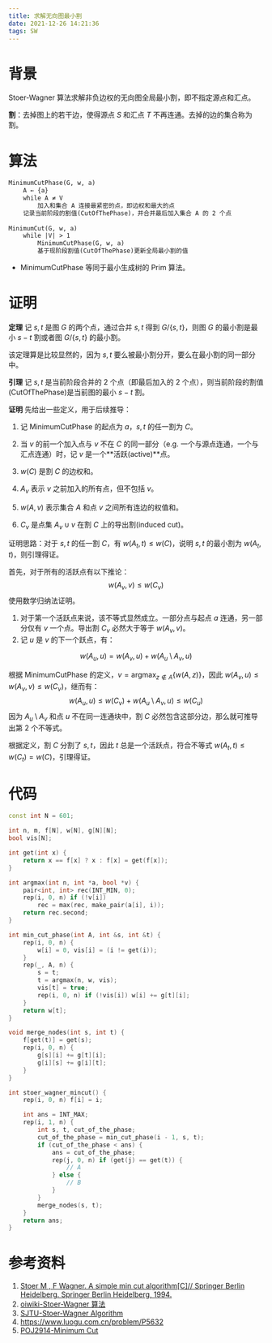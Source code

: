 ```yaml
---
title: 求解无向图最小割
date: 2021-12-26 14:21:36
tags: SW
---
```


# 背景

Stoer-Wagner 算法求解非负边权的无向图全局最小割，即不指定源点和汇点。

**割**：去掉图上的若干边，使得源点 $S$ 和汇点 $T$ 不再连通。去掉的边的集合称为割。

# 算法

```tex
MinimumCutPhase(G, w, a)
	A ← {a}
	while A ≠ V
		加入和集合 A 连接最紧密的点，即边权和最大的点
	记录当前阶段的割值(CutOfThePhase)，并合并最后加入集合 A 的 2 个点
	
MinimumCut(G, w, a)
	while |V| > 1
		MinimumCutPhase(G, w, a)
		基于现阶段割值(CutOfThePhase)更新全局最小割的值
```

- MinimumCutPhase 等同于最小生成树的 Prim 算法。

# 证明

**定理**  记 $s, t$ 是图 $G$ 的两个点，通过合并 $s, t$ 得到 $G/\{s, t\}$，则图 $G$ 的最小割是最小 $s-t$ 割或者图 $G/\{s, t\}$ 的最小割。

该定理算是比较显然的，因为 $s, t$ 要么被最小割分开，要么在最小割的同一部分中。



**引理** 记 $s, t$ 是当前阶段合并的 2 个点（即最后加入的 2 个点），则当前阶段的割值(CutOfThePhase)是当前图的最小 $s-t$ 割。

**证明** 先给出一些定义，用于后续推导：

1. 记 MinimumCutPhase 的起点为 $a$，$s, t$ 的任一割为 $C$。

2. 当 $v$ 的前一个加入点与 $v$ 不在 $C$ 的同一部分（e.g. 一个与源点连通，一个与汇点连通）时，记 $v$ 是一个**活跃(active)**点。
3. $w(C)$ 是割 $C$ 的边权和。
4. $A_v$ 表示 $v$ 之前加入的所有点，但不包括 $v$。
5. $w(A, v)$ 表示集合 $A$ 和点 $v$ 之间所有连边的权值和。
6. $C_v$ 是点集 $A_v\cup {v}$ 在割 $C$ 上的导出割(induced cut)。

证明思路：对于 $s, t$ 的任一割 $C$，有 $w(A_t, t)\le w(C)$，说明 $s, t$ 的最小割为 $w(A_t, t)$，则引理得证。

首先，对于所有的活跃点有以下推论：
$$
w(A_v, v)\le w(C_v)
$$
使用数学归纳法证明。

1. 对于第一个活跃点来说，该不等式显然成立。一部分点与起点 $a$ 连通，另一部分仅有 $v$ 一个点。导出割 $C_v$ 必然大于等于 $w(A_v, v)$。
2. 记 $u$ 是 $v$ 的下一个跃点，有：

$$
w(A_u, u)=w(A_v, u)+w(A_u\setminus A_v, u)
$$

根据 MinimumCutPhase 的定义，$v=\text{argmax}_{z\notin A}\{w(A, z)\}$，因此 $w(A_v, u)\le w(A_v, v)\le w(C_v)$，继而有：
$$
w(A_u, u)\le w(C_v)+w(A_u\setminus A_v, u) \le w(C_u)
$$
因为 $A_u\setminus A_v$ 和点 $u$ 不在同一连通块中，割 $C$ 必然包含这部分边，那么就可推导出第 2 个不等式。

根据定义，割 $C$ 分割了 $s, t$，因此 $t$ 总是一个活跃点，符合不等式 $w(A_t, t)\le w(C_t)=w(C)$，引理得证。   

# 代码

```cpp
const int N = 601;

int n, m, f[N], w[N], g[N][N];
bool vis[N];

int get(int x) {
	return x == f[x] ? x : f[x] = get(f[x]);
}

int argmax(int n, int *a, bool *v) {
	pair<int, int> rec(INT_MIN, 0);
	rep(i, 0, n) if (!v[i])
		rec = max(rec, make_pair(a[i], i));
	return rec.second;
}

int min_cut_phase(int A, int &s, int &t) {
	rep(i, 0, n) {
		w[i] = 0, vis[i] = (i != get(i));	
	}
	rep(_, A, n) {
		s = t;
		t = argmax(n, w, vis);
		vis[t] = true;
		rep(i, 0, n) if (!vis[i]) w[i] += g[t][i];
	}
	return w[t];
}

void merge_nodes(int s, int t) {
	f[get(t)] = get(s);
	rep(i, 0, n) {
		g[s][i] += g[t][i];
		g[i][s] += g[i][t];
	}
}

int stoer_wagner_mincut() {
	rep(i, 0, n) f[i] = i;

	int ans = INT_MAX;
	rep(i, 1, n) {
		int s, t, cut_of_the_phase;
		cut_of_the_phase = min_cut_phase(i - 1, s, t);
		if (cut_of_the_phase < ans) {
			ans = cut_of_the_phase;
			rep(j, 0, n) if (get(j) == get(t)) {
				// A
			} else {
				// B
			}
		}
		merge_nodes(s, t);
	}
	return ans;
}
```

# 参考资料

1. [Stoer M ,  F  Wagner. A simple min cut algorithm[C]// Springer Berlin Heidelberg. Springer Berlin Heidelberg, 1994.](http://e-maxx.ru/bookz/files/stoer_wagner_mincut.pdf)
2. [oiwiki-Stoer-Wagner 算法](https://oi-wiki.org/graph/stoer-wagner/)
3. [SJTU-Stoer-Wagner Algorithm](https://basics.sjtu.edu.cn/~dominik/teaching/2016-cs214/presentation-slides/2016-12-06-StoerWagner-BigNews.pdf)
4. https://www.luogu.com.cn/problem/P5632
4. [POJ2914-Minimum Cut](http://poj.org/problem?id=2914)
